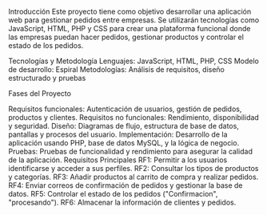 Introducción
Este proyecto tiene como objetivo desarrollar una aplicación web para gestionar pedidos entre empresas. Se utilizarán tecnologías como JavaScript, HTML, PHP y CSS 
para crear una plataforma funcional donde las empresas puedan hacer pedidos, gestionar productos y controlar el estado de los pedidos.

Tecnologías y Metodología
Lenguajes: JavaScript, HTML, PHP, CSS
Modelo de desarrollo: Espiral
Metodologías: Análisis de requisitos, diseño estructurado y pruebas 

Fases del Proyecto

Requisitos funcionales: Autenticación de usuarios, gestión de pedidos, productos y clientes.
Requisitos no funcionales: Rendimiento, disponibilidad y seguridad.
Diseño: Diagramas de flujo, estructura de base de datos, pantallas y procesos del usuario.
Implementación: Desarrollo de la aplicación usando PHP, base de datos MySQL, y la lógica de negocio.
Pruebas: Pruebas de funcionalidad y rendimiento para asegurar la calidad de la aplicación.
Requisitos Principales
RF1: Permitir a los usuarios identificarse y acceder a sus perfiles.
RF2: Consultar los tipos de productos y categorías.
RF3: Añadir productos al carrito de compra y realizar pedidos.
RF4: Enviar correos de confirmación de pedidos y gestionar la base de datos.
RF5: Controlar el estado de los pedidos ("Confirmacion", "procesando").
RF6: Almacenar la información de clientes y pedidos.
